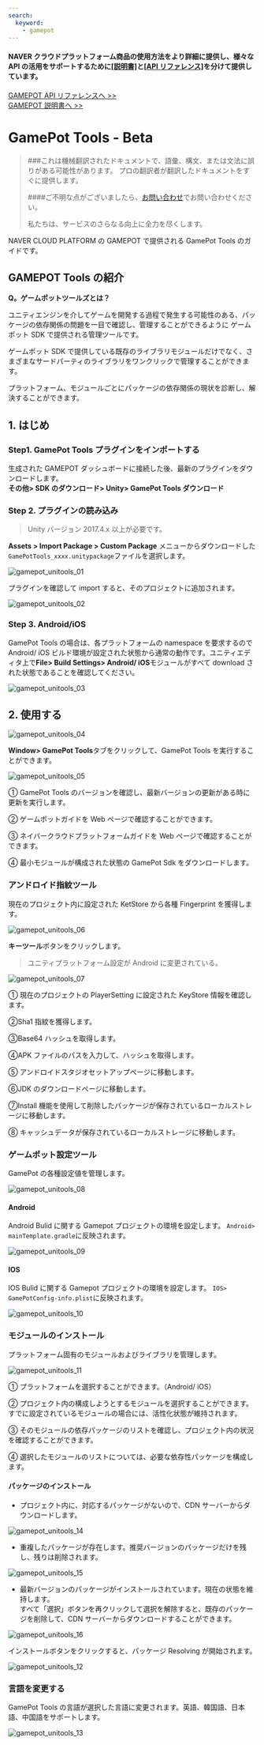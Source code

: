 ```yaml
---
search:
  keyword:
    - gamepot
---
```


#### **NAVER クラウドプラットフォーム商品の使用方法をより詳細に提供し、様々な API の活用をサポートするために<a href="https://guide.ncloud-docs.com/docs/ja/home" target="_blank">[説明書]</a>と<a href="https://api.ncloud-docs.com/docs/ja/home" target="_blank">[API リファレンス]</a>を分けて提供しています。**

<a href="https://api.ncloud-docs.com/docs/ja/game-gamepot" target="_blank">GAMEPOT API リファレンスへ >></a><br />
<a href="https://guide.ncloud-docs.com/docs/ja/game-gamepot-overview" target="_blank">GAMEPOT 説明書へ >></a>

# GamePot Tools - Beta

> ###これは機械翻訳されたドキュメントで、語彙、構文、または文法に誤りがある可能性があります。 プロの翻訳者が翻訳したドキュメントをすぐに提供します。
>
> ####ご不明な点がございましたら、[お問い合わせ](https://www.ncloud.com/support/question)でお問い合わせください。
>
> 私たちは、サービスのさらなる向上に全力を尽くします。

NAVER CLOUD PLATFORM の GAMEPOT で提供される GamePot Tools のガイドです。

## GAMEPOT Tools の紹介

**Q。ゲームポットツールズとは？**

ユニティエンジンを介してゲームを開発する過程で発生する可能性のある、パッケージの依存関係の問題を一目で確認し、管理することができるように
ゲームポット SDK で提供される管理ツールです。

ゲームポット SDK で提供している既存のライブラリモジュールだけでなく、さまざまなサードパーティのライブラリをワンクリックで管理することができます。

プラットフォーム、モジュールごとにパッケージの依存関係の現状を診断し、解決することができます。

## 1. はじめ

### Step1. GamePot Tools プラグインをインポートする

生成された GAMEPOT ダッシュボードに接続した後、最新のプラグインをダウンロードします。
<br>**その他> SDK のダウンロード> Unity> GamePot Tools ダウンロード**

### Step 2. プラグインの読み込み

> Unity バージョン 2017.4.x 以上が必要です。

**Assets > Import Package > Custom Package** メニューからダウンロードした`GamePotTools_xxxx.unitypackage`ファイルを選択します。

![gamepot_unitools_01](./images/gamepot_unitools_01.png)

プラグインを確認して import すると、そのプロジェクトに追加されます。

![gamepot_unitools_02](./images/gamepot_unitools_02.png)

### Step 3. Android/iOS

GamePot Tools の場合は、各プラットフォームの namespace を要求するので Android/ iOS ビルド環境が設定された状態から通常の動作です。ユニティエディタ上で**File> Build Settings> Android/ iOS**モジュールがすべて download された状態であることを確認してください。

![gamepot_unitools_03](./images/gamepot_unitools_03.png)

## 2. 使用する

![gamepot_unitools_04](./images/gamepot_unitools_04.png)

**Window> GamePot Tools**タブをクリックして、GamePot Tools を実行することができます。

![gamepot_unitools_05](./images/gamepot_unitools_05.png)

① GamePot Tools のバージョンを確認し、最新バージョンの更新がある時に更新を実行します。

② ゲームポットガイドを Web ページで確認することができます。

③ ネイバークラウドプラットフォームガイドを Web ページで確認することができます。

④ 最小モジュールが構成された状態の GamePot Sdk をダウンロードします。

### アンドロイド指紋ツール

現在のプロジェクト内に設定された KetStore から各種 Fingerprint を獲得します。

![gamepot_unitools_06](./images/gamepot_unitools_06.png)

**キーツール**ボタンをクリックします。

> ユニティプラットフォーム設定が Android に変更されている。

![gamepot_unitools_07](./images/gamepot_unitools_07.png)

① 現在のプロジェクトの PlayerSetting に設定された KeyStore 情報を確認します。

②Sha1 指紋を獲得します。

③Base64 ハッシュを取得します。

④APK ファイルのパスを入力して、ハッシュを取得します。

⑤ アンドロイドスタジオセットアップページに移動します。

⑥JDK のダウンロードページに移動します。

⑦Install 機能を使用して削除したパッケージが保存されているローカルストレージに移動します。

⑧ キャッシュデータが保存されているローカルストレージに移動します。

### ゲームポット設定ツール

GamePot の各種設定値を管理します。

![gamepot_unitools_08](./images/gamepot_unitools_08.png)

#### Android

Android Bulid に関する Gamepot プロジェクトの環境を設定します。
`Android> mainTemplate.gradle`に反映されます。

![gamepot_unitools_09](./images/gamepot_unitools_09.png)

#### IOS

IOS Bulid に関する Gamepot プロジェクトの環境を設定します。
`IOS> GamePotConfig-info.plist`に反映されます。

![gamepot_unitools_10](./images/gamepot_unitools_10.png)

### モジュールのインストール

プラットフォーム固有のモジュールおよびライブラリを管理します。

![gamepot_unitools_11](./images/gamepot_unitools_11.png)

① プラットフォームを選択することができます。（Android/ iOS）

② プロジェクト内の構成しようとするモジュールを選択することができます。すでに設定されているモジュールの場合には、活性化状態が維持されます。

③ そのモジュールの依存パッケージのリストを確認し、プロジェクト内の状況を確認することができます。

④ 選択したモジュールのリストについては、必要な依存性パッケージを構成します。

#### パッケージのインストール

- プロジェクト内に、対応するパッケージがないので、CDN サーバーからダウンロードします。

![gamepot_unitools_14](./images/gamepot_unitools_14.png)

- 重複したパッケージが存在します。推奨バージョンのパッケージだけを残し、残りは削除されます。

![gamepot_unitools_15](./images/gamepot_unitools_15.png)

- 最新バージョンのパッケージがインストールされています。現在の状態を維持します。
  <br>すべて「選択」ボタンを再クリックして選択を解除すると、既存のパッケージを削除して、CDN サーバーからダウンロードすることができます。

![gamepot_unitools_16](./images/gamepot_unitools_16.png)

インストールボタンをクリックすると、パッケージ Resolving が開始されます。

![gamepot_unitools_12](./images/gamepot_unitools_12.png)

### 言語を変更する

GamePot Tools の言語が選択した言語に変更されます。英語、韓国語、日本語、中国語をサポートします。

![gamepot_unitools_13](./images/gamepot_unitools_13.png)
